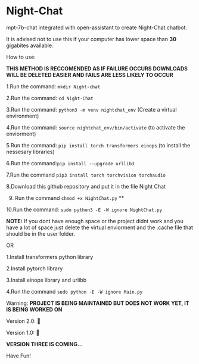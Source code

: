 # Night-Chat
mpt-7b-chat integrated with open-assistant to create Night-Chat chatbot.

It is advised not to use this if your computer has lower space than **30** gigabites available.

How to use:

**THIS METHOD IS RECCOMENDED AS IF FAILURE OCCURS DOWNLOADS WILL BE DELETED EASIER AND FAILS ARE LESS LIKELY TO OCCUR**

1.Run the command: ```mkdir Night-chat```

2.Run the command: ```cd Night-Chat```

3.Run the command: ```python3 -m venv nightchat_env``` (Create a virtual environment)

4.Run the command: ```source nightchat_env/bin/activate``` (to activate the enviorment)

5.Run the command: ```pip install torch transformers einops``` (to install the nessesary libraries)

6.Run the command:``` pip install --upgrade urllib3 ```


7.Run the command ```pip3 install torch torchvision torchaudio```

8.Download this github repository and put it in the file Night Chat

9. Run the command ```chmod +x NightChat.py```
**

10.Run the command: ```sudo python3 -E -W ignore NightChat.py```

**NOTE:** If you dont have enough space or the project didnt work and you have a lot of space just delete the virtual enviorment and the .cache file that should be in the user folder.

OR

1.Install transformers python library

2.Install pytorch library

3.Install einops library and urlibb

4.Run the command ```sudo python -E -W ignore Main.py```

Warning: **PROJECT IS BEING MAINTAINED BUT DOES NOT WORK YET, IT IS BEING WORKED ON**

Version 2.0: 🔴

Version 1.0: 🔴

**VERSION THREE IS COMING...** 

Have Fun!

